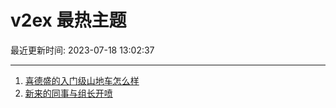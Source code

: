 # v2ex 最热主题

最近更新时间: 2023-07-18 13:02:37

--- 
1. [喜德盛的入门级山地车怎么样](https://www.v2ex.com/t/957592) 
2. [新来的同事与组长开喷](https://www.v2ex.com/t/957643) 
